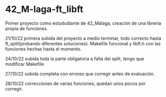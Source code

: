 # 42_M-laga-ft_libft
Primer proyecto como estududiante de 42_Málaga, creación de una libreria propia de funciones.

21/10/22  primera subida del proyecto a medio terminar, todo correcto hasta ft_split(probando diferentes soluciones).
Makefile funcional y libft.h con las funciones hechas hasta el momento.

24/10/22 subida toda la parte obligatoria a falta del split, tengo que modificar Makefile.

27/10/22 subida completa con errores que corregir antes de evaluación.

28/10/22 correcciones de varias funciones, quedan unos pocos por corregir.
